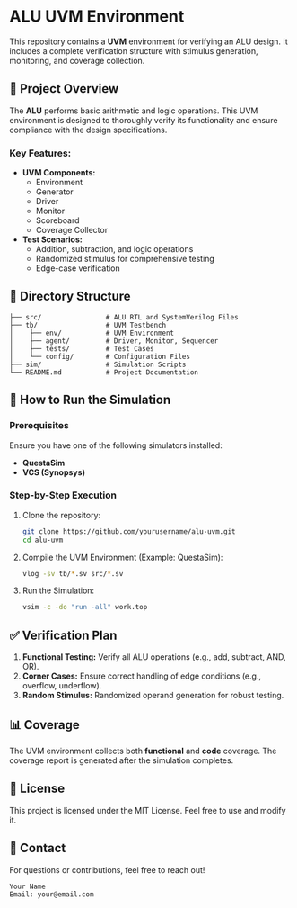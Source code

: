 # ALU UVM Environment

This repository contains a **UVM** environment for verifying an ALU design. It includes a complete verification structure with stimulus generation, monitoring, and coverage collection.

## 📌 Project Overview

The **ALU** performs basic arithmetic and logic operations. This UVM environment is designed to thoroughly verify its functionality and ensure compliance with the design specifications.

### Key Features:

- **UVM Components:**
  - Environment
  - Generator
  - Driver
  - Monitor
  - Scoreboard
  - Coverage Collector
- **Test Scenarios:**
  - Addition, subtraction, and logic operations
  - Randomized stimulus for comprehensive testing
  - Edge-case verification

## 📂 Directory Structure

```
├── src/                # ALU RTL and SystemVerilog Files
├── tb/                 # UVM Testbench
│    ├── env/           # UVM Environment
│    ├── agent/         # Driver, Monitor, Sequencer
│    ├── tests/         # Test Cases
│    └── config/        # Configuration Files
├── sim/                # Simulation Scripts
└── README.md           # Project Documentation
```

## 🚀 How to Run the Simulation

### Prerequisites

Ensure you have one of the following simulators installed:

- **QuestaSim**
- **VCS (Synopsys)**

### Step-by-Step Execution

1. Clone the repository:
   ```bash
   git clone https://github.com/yourusername/alu-uvm.git
   cd alu-uvm
   ```
2. Compile the UVM Environment (Example: QuestaSim):
   ```bash
   vlog -sv tb/*.sv src/*.sv
   ```
3. Run the Simulation:
   ```bash
   vsim -c -do "run -all" work.top
   ```

## ✅ Verification Plan

1. **Functional Testing:** Verify all ALU operations (e.g., add, subtract, AND, OR).
2. **Corner Cases:** Ensure correct handling of edge conditions (e.g., overflow, underflow).
3. **Random Stimulus:** Randomized operand generation for robust testing.

## 📊 Coverage

The UVM environment collects both **functional** and **code** coverage. The coverage report is generated after the simulation completes.

## 📜 License

This project is licensed under the MIT License. Feel free to use and modify it.

## 📧 Contact

For questions or contributions, feel free to reach out!

```
Your Name
Email: your@email.com
```

